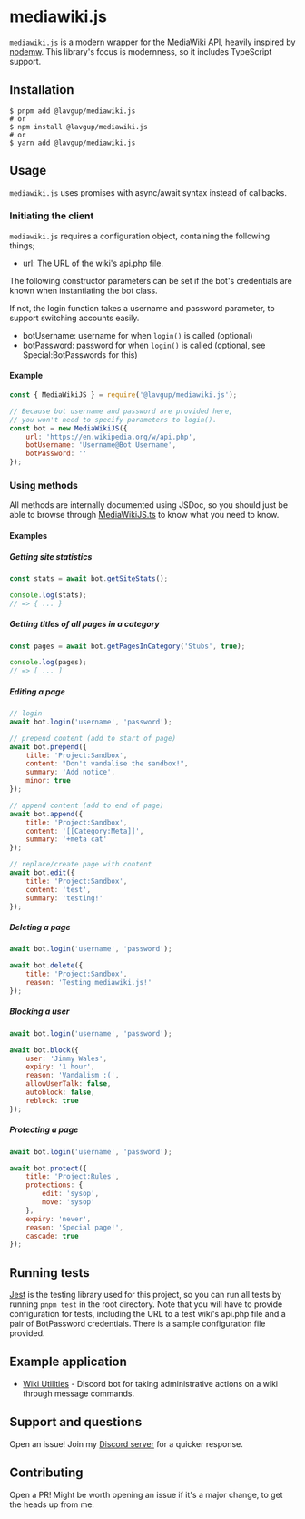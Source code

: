# mediawiki.js
`mediawiki.js` is a modern wrapper for the MediaWiki API, heavily inspired by [nodemw](https://github.com/macbre/nodemw).
This library's focus is modernness, so it includes TypeScript support.

## Installation
```shell
$ pnpm add @lavgup/mediawiki.js
# or
$ npm install @lavgup/mediawiki.js
# or
$ yarn add @lavgup/mediawiki.js
```

## Usage
`mediawiki.js` uses promises with async/await syntax instead of callbacks.

### Initiating the client
`mediawiki.js` requires a configuration object, containing the following things;

* url: The URL of the wiki's api.php file.

The following constructor parameters can be set if the bot's credentials are known when instantiating the bot class.

If not, the login function takes a username and password parameter, to support switching accounts easily.

* botUsername: username for when `login()` is called (optional)
* botPassword: password for when `login()` is called (optional, see Special:BotPasswords for this)

#### Example
```js
const { MediaWikiJS } = require('@lavgup/mediawiki.js');

// Because bot username and password are provided here,
// you won't need to specify parameters to login().
const bot = new MediaWikiJS({
	url: 'https://en.wikipedia.org/w/api.php',
	botUsername: 'Username@Bot Username',
	botPassword: ''
});
```

### Using methods
All methods are internally documented using JSDoc, so you should just be able to browse
through [MediaWikiJS.ts](src/MediaWikiJS.ts) to know what you need to know.

#### Examples
##### Getting site statistics
```js
const stats = await bot.getSiteStats();

console.log(stats);
// => { ... }
```

##### Getting titles of all pages in a category
```js
const pages = await bot.getPagesInCategory('Stubs', true);

console.log(pages);
// => [ ... ]
```

##### Editing a page
```js
// login
await bot.login('username', 'password');

// prepend content (add to start of page)
await bot.prepend({
	title: 'Project:Sandbox',
	content: "Don't vandalise the sandbox!",
	summary: 'Add notice',
	minor: true
});

// append content (add to end of page)
await bot.append({
	title: 'Project:Sandbox',
	content: '[[Category:Meta]]',
	summary: '+meta cat'
});

// replace/create page with content
await bot.edit({
	title: 'Project:Sandbox',
	content: 'test',
	summary: 'testing!'
});
```

##### Deleting a page
```js
await bot.login('username', 'password');

await bot.delete({
	title: 'Project:Sandbox',
	reason: 'Testing mediawiki.js!'
});
```

##### Blocking a user
```js
await bot.login('username', 'password');

await bot.block({
	user: 'Jimmy Wales',
	expiry: '1 hour',
	reason: 'Vandalism :(',
	allowUserTalk: false,
	autoblock: false,
	reblock: true
});
```

##### Protecting a page
```js
await bot.login('username', 'password');

await bot.protect({
	title: 'Project:Rules',
	protections: {
		edit: 'sysop',
		move: 'sysop'
	},
	expiry: 'never',
	reason: 'Special page!',
	cascade: true
});
```

## Running tests
[Jest](https://jestjs.io) is the testing library used for this project, so you can run all tests by running `pnpm test`
in the root directory. Note that you will have to provide configuration for tests, including the URL to a test wiki's
api.php file and a pair of BotPassword credentials. There is a sample configuration file provided.

## Example application
* [Wiki Utilities](https://github.com/lavgup/wiki-utilities) - Discord bot for taking administrative actions on a wiki through message commands.

## Support and questions
Open an issue!
Join my [Discord server](https://discord.gg/3hsdQhYVKT) for a quicker response.

## Contributing
Open a PR! Might be worth opening an issue if it's a major change, to get the heads up from me.
